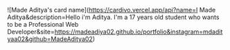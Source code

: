 ![Made Aditya's card name](https://cardivo.vercel.app/api?name=I Made Aditya&description=Hello i'm Aditya. I'm a 17 years old student who wants to be a Professional Web Developer&site=https://madeadiya02.github.io/portfolio&instagram=mdadityaa02&github=MadeAditya02)

